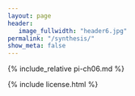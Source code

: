 ```yaml
---
layout: page
header:
   image_fullwidth: "header6.jpg"
permalink: "/synthesis/"
show_meta: false
---
```


{% include_relative pi-ch06.md %}

{% include license.html %}
